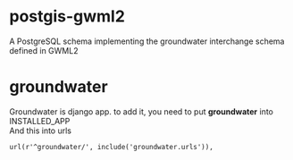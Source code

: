 # postgis-gwml2
A PostgreSQL schema implementing the groundwater interchange schema defined in GWML2

# groundwater
Groundwater is django app. to add it, you need to put <b>groundwater</b> into INSTALLED_APP <br>
And this into urls 
```
url(r'^groundwater/', include('groundwater.urls')),
```